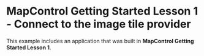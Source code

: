 # MapControl Getting Started Lesson 1 - Connect to the image tile provider


This example includes an application that was built in <strong>MapControl Getting Started Lesson 1</strong>.

<br/>


